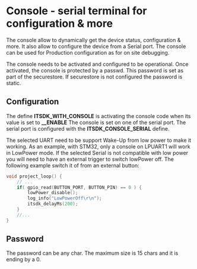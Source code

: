 # Console - serial terminal for configuration & more

The console allow to dynamically get the device status, configuration & more. It also allow to configure the device from a Serial port. The console can be used for Production configuration as for on site debugging.

The console needs to be activated and configured to be operational. Once activated, the console is protected by a passwd. This password is set as part of the securestore. If securestore is not configured the password is static.

## Configuration
The define **ITSDK_WITH_CONSOLE** is activating the console code when its value is set to **__ENABLE**
The console is set on one of the serial port. The serial port is configured with the **ITSDK_CONSOLE_SERIAL** define. 

The selected UART need to be support Wake-Up from low power to make it working. As an example, with STM32, only a console on LPUART1 will work in LowPower mode. If the selected Serial is not compatible with low power you will need to have an external trigger to switch lowPower off.
The following example switch it of from an external button:

```C
void project_loop() {
	// ...
	if( gpio_read(BUTTON_PORT, BUTTON_PIN) == 0 ) {
		lowPower_disable();
		log_info("LowPowerOff\r\n");
		itsdk_delayMs(200);
	}
	//...
}
```

## Password
The password can be any char. The maximum size is 15 chars and it is ending by a 0.

